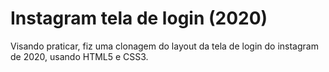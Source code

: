 # Instagram tela de login (2020)
Visando praticar, fiz uma clonagem do layout da tela de login do instagram de 2020, usando HTML5 e CSS3.
